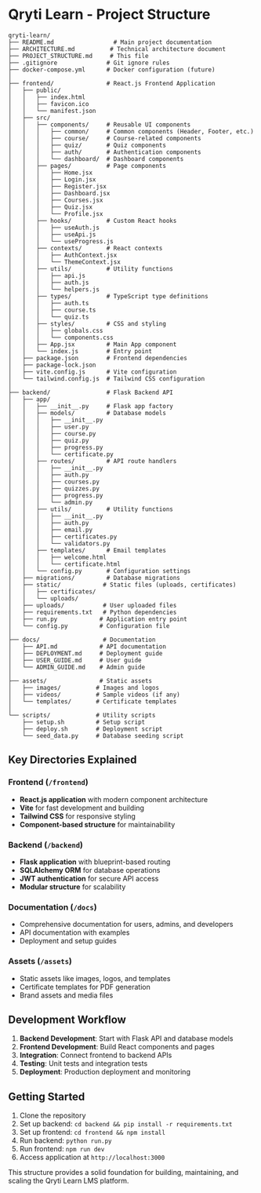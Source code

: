 # Qryti Learn - Project Structure

```
qryti-learn/
├── README.md                 # Main project documentation
├── ARCHITECTURE.md          # Technical architecture document
├── PROJECT_STRUCTURE.md     # This file
├── .gitignore              # Git ignore rules
├── docker-compose.yml      # Docker configuration (future)
│
├── frontend/               # React.js Frontend Application
│   ├── public/
│   │   ├── index.html
│   │   ├── favicon.ico
│   │   └── manifest.json
│   ├── src/
│   │   ├── components/     # Reusable UI components
│   │   │   ├── common/     # Common components (Header, Footer, etc.)
│   │   │   ├── course/     # Course-related components
│   │   │   ├── quiz/       # Quiz components
│   │   │   ├── auth/       # Authentication components
│   │   │   └── dashboard/  # Dashboard components
│   │   ├── pages/          # Page components
│   │   │   ├── Home.jsx
│   │   │   ├── Login.jsx
│   │   │   ├── Register.jsx
│   │   │   ├── Dashboard.jsx
│   │   │   ├── Courses.jsx
│   │   │   ├── Quiz.jsx
│   │   │   └── Profile.jsx
│   │   ├── hooks/          # Custom React hooks
│   │   │   ├── useAuth.js
│   │   │   ├── useApi.js
│   │   │   └── useProgress.js
│   │   ├── contexts/       # React contexts
│   │   │   ├── AuthContext.jsx
│   │   │   └── ThemeContext.jsx
│   │   ├── utils/          # Utility functions
│   │   │   ├── api.js
│   │   │   ├── auth.js
│   │   │   └── helpers.js
│   │   ├── types/          # TypeScript type definitions
│   │   │   ├── auth.ts
│   │   │   ├── course.ts
│   │   │   └── quiz.ts
│   │   ├── styles/         # CSS and styling
│   │   │   ├── globals.css
│   │   │   └── components.css
│   │   ├── App.jsx         # Main App component
│   │   └── index.js        # Entry point
│   ├── package.json        # Frontend dependencies
│   ├── package-lock.json
│   ├── vite.config.js      # Vite configuration
│   └── tailwind.config.js  # Tailwind CSS configuration
│
├── backend/                # Flask Backend API
│   ├── app/
│   │   ├── __init__.py     # Flask app factory
│   │   ├── models/         # Database models
│   │   │   ├── __init__.py
│   │   │   ├── user.py
│   │   │   ├── course.py
│   │   │   ├── quiz.py
│   │   │   ├── progress.py
│   │   │   └── certificate.py
│   │   ├── routes/         # API route handlers
│   │   │   ├── __init__.py
│   │   │   ├── auth.py
│   │   │   ├── courses.py
│   │   │   ├── quizzes.py
│   │   │   ├── progress.py
│   │   │   └── admin.py
│   │   ├── utils/          # Utility functions
│   │   │   ├── __init__.py
│   │   │   ├── auth.py
│   │   │   ├── email.py
│   │   │   ├── certificates.py
│   │   │   └── validators.py
│   │   ├── templates/      # Email templates
│   │   │   ├── welcome.html
│   │   │   └── certificate.html
│   │   └── config.py       # Configuration settings
│   ├── migrations/         # Database migrations
│   ├── static/            # Static files (uploads, certificates)
│   │   ├── certificates/
│   │   └── uploads/
│   ├── uploads/           # User uploaded files
│   ├── requirements.txt   # Python dependencies
│   ├── run.py            # Application entry point
│   └── config.py         # Configuration file
│
├── docs/                  # Documentation
│   ├── API.md            # API documentation
│   ├── DEPLOYMENT.md     # Deployment guide
│   ├── USER_GUIDE.md     # User guide
│   └── ADMIN_GUIDE.md    # Admin guide
│
├── assets/               # Static assets
│   ├── images/          # Images and logos
│   ├── videos/          # Sample videos (if any)
│   └── templates/       # Certificate templates
│
└── scripts/             # Utility scripts
    ├── setup.sh         # Setup script
    ├── deploy.sh        # Deployment script
    └── seed_data.py     # Database seeding script
```

## Key Directories Explained

### Frontend (`/frontend`)
- **React.js application** with modern component architecture
- **Vite** for fast development and building
- **Tailwind CSS** for responsive styling
- **Component-based structure** for maintainability

### Backend (`/backend`)
- **Flask application** with blueprint-based routing
- **SQLAlchemy ORM** for database operations
- **JWT authentication** for secure API access
- **Modular structure** for scalability

### Documentation (`/docs`)
- Comprehensive documentation for users, admins, and developers
- API documentation with examples
- Deployment and setup guides

### Assets (`/assets`)
- Static assets like images, logos, and templates
- Certificate templates for PDF generation
- Brand assets and media files

## Development Workflow

1. **Backend Development**: Start with Flask API and database models
2. **Frontend Development**: Build React components and pages
3. **Integration**: Connect frontend to backend APIs
4. **Testing**: Unit tests and integration tests
5. **Deployment**: Production deployment and monitoring

## Getting Started

1. Clone the repository
2. Set up backend: `cd backend && pip install -r requirements.txt`
3. Set up frontend: `cd frontend && npm install`
4. Run backend: `python run.py`
5. Run frontend: `npm run dev`
6. Access application at `http://localhost:3000`

This structure provides a solid foundation for building, maintaining, and scaling the Qryti Learn LMS platform.

